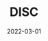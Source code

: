 ---
title: "DISC"
externalUrl: "https://github.com/tomasff/DISC"
date: 2022-03-01
summary: "💿 A tool to build Discord implicit social graphs"
showReadingTime: false
---